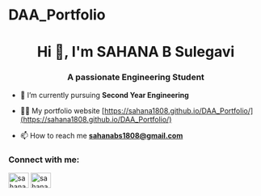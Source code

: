 # DAA_Portfolio
<h1 align="center">Hi 👋, I'm SAHANA B Sulegavi</h1>
<h3 align="center">A passionate Engineering Student</h3>

- 🔭 I’m currently pursuing **Second Year Engineering**


- 👨‍💻 My portfolio website [https://sahana1808.github.io/DAA_Portfolio/](https://sahana1808.github.io/DAA_Portfolio/)


- 📫 How to reach me **sahanabs1808@gmail.com**

<h3 align="left">Connect with me:</h3>
<p align="left">
<a href="https://www.linkedin.com/in/sahana-b-sulegavi-b68a77327?utm_source=share&utm_campaign=share_via&utm_content=profile&utm_medium=android_app" target="blank"><img align="center" src="https://raw.githubusercontent.com/rahuldkjain/github-profile-readme-generator/master/src/images/icons/Social/linked-in-alt.svg" alt="sahana-b-s" height="30" width="40" /></a>
<a href="https://instagram.com/sahana.b.s_" target="blank"><img align="center" src="https://raw.githubusercontent.com/rahuldkjain/github-profile-readme-generator/master/src/images/icons/Social/instagram.svg" alt="sahana.b.s_" height="30" width="40" /></a>
</p>

